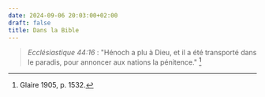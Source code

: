 ```yaml
---
date: 2024-09-06 20:03:00+02:00
draft: false
title: Dans la Bible
---
```





> *Ecclésiastique 44:16* : "Hénoch a plu à Dieu, et il a été transporté dans le paradis, pour annoncer aux nations la pénitence." [^1]

[^1]: Glaire 1905, p. 1532.
